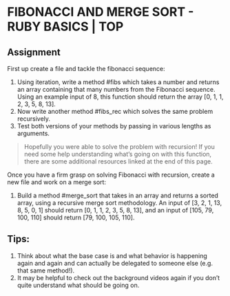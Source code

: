 # FIBONACCI AND MERGE SORT - RUBY BASICS | TOP

## Assignment

First up create a file and tackle the fibonacci sequence:

  1. Using iteration, write a method #fibs which takes a number and returns an array containing that many numbers from the Fibonacci sequence. Using an example input of 8, this function should return the array [0, 1, 1, 2, 3, 5, 8, 13].
  2. Now write another method #fibs_rec which solves the same problem recursively.
  3. Test both versions of your methods by passing in various lengths as arguments.

> Hopefully you were able to solve the problem with recursion! If you need some help understanding what’s going on with this function, there are some additional resources linked at the end of this page.

Once you have a firm grasp on solving Fibonacci with recursion, create a new file and work on a merge sort:

  1. Build a method #merge_sort that takes in an array and returns a sorted array, using a recursive merge sort methodology. An input of [3, 2, 1, 13, 8, 5, 0, 1] should return [0, 1, 1, 2, 3, 5, 8, 13], and an input of [105, 79, 100, 110] should return [79, 100, 105, 110].

## Tips:

  1. Think about what the base case is and what behavior is happening again and again and can actually be delegated to someone else (e.g. that same method!).
  2. It may be helpful to check out the background videos again if you don’t quite understand what should be going on.

